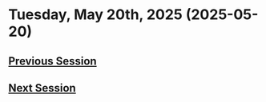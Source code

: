 # Tuesday, May 20th, 2025 (2025-05-20)

## [Previous Session](./2025-05-13.md)

## [Next Session](./2025-xx-xx)

